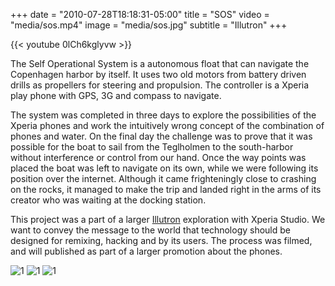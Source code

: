 +++
date = "2010-07-28T18:18:31-05:00"
title = "SOS"
video = "media/sos.mp4"
image = "media/sos.jpg"
subtitle = "Illutron"
+++

{{< youtube 0lCh6kglyvw >}}

The Self Operational System is a autonomous float that can navigate the Copenhagen harbor by itself. It uses two old motors from battery driven drills as propellers for steering and propulsion. The controller is a Xperia play phone with GPS, 3G and compass to navigate.

The system was completed in three days to explore the possibilities of the Xperia phones and work the intuitively wrong concept of the combination of phones and water. On the final day the challenge was to prove that it was possible for the boat to sail from the Teglholmen to the south-harbor without interference or control from our hand. Once the way points was placed the boat was left to navigate on its own, while we were following its position over the internet. Although it came frighteningly close to crashing on the rocks, it managed to make the trip and landed right in the arms of its creator who was waiting at the docking station.

This project was a part of a larger [Illutron](http://illutron.dk) exploration with Xperia Studio. We want to convey the message to the world that technology should be designed for remixing, hacking and by its users. The process was filmed, and will published as part of a larger promotion about the phones.

![1](work/sos/04.jpg)
![1](work/sos/03.jpg)
![1](work/sos/02.jpg)
